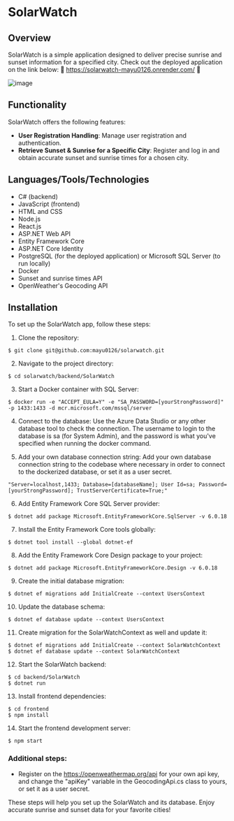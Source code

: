 # SolarWatch

## Overview
SolarWatch is a simple application designed to deliver precise sunrise and sunset information for a specified city. Check out the deployed application on the link below:
🌟 https://solarwatch-mayu0126.onrender.com/ 🌟

![image](https://github.com/mayu0126/solarwatch/assets/117304817/ccded9ee-615e-4214-a9b4-26ad097794f4)

## Functionality
SolarWatch offers the following features:
- **User Registration Handling**: Manage user registration and authentication.
- **Retrieve Sunset & Sunrise for a Specific City**: Register and log in and obtain accurate sunset and sunrise times for a chosen city.

## Languages/Tools/Technologies
- C# (backend)
- JavaScript (frontend)
- HTML and CSS
- Node.js
- React.js
- ASP.NET Web API
- Entity Framework Core
- ASP.NET Core Identity
- PostgreSQL (for the deployed application) or Microsoft SQL Server (to run locally)
- Docker
- Sunset and sunrise times API
- OpenWeather's Geocoding API


## Installation
To set up the SolarWatch app, follow these steps:

1. Clone the repository:
```
$ git clone git@github.com:mayu0126/solarwatch.git
```

2. Navigate to the project directory:
```
$ cd solarwatch/backend/SolarWatch
```

3. Start a Docker container with SQL Server:
```
$ docker run -e "ACCEPT_EULA=Y" -e "SA_PASSWORD=[yourStrongPassword]" -p 1433:1433 -d mcr.microsoft.com/mssql/server
```

4. Connect to the database:
Use the Azure Data Studio or any other database tool to check the connection.
The username to login to the database is sa (for System Admin), and the password is what you've specified when running the docker command.

5. Add your own database connection string:
Add your own database connection string to the codebase where necessary in order to connect to the dockerized database, or set it as a user secret.
```
"Server=localhost,1433; Database=[databaseName]; User Id=sa; Password=[yourStrongPassword]; TrustServerCertificate=True;"
```
6. Add Entity Framework Core SQL Server provider:
```
$ dotnet add package Microsoft.EntityFrameworkCore.SqlServer -v 6.0.18
```

7. Install the Entity Framework Core tools globally:
```
$ dotnet tool install --global dotnet-ef
```

8. Add the Entity Framework Core Design package to your project:
```
$ dotnet add package Microsoft.EntityFrameworkCore.Design -v 6.0.18
```

9. Create the initial database migration:
```
$ dotnet ef migrations add InitialCreate --context UsersContext
```

10. Update the database schema:
```
$ dotnet ef database update --context UsersContext
```

11. Create migration for the SolarWatchContext as well and update it:
```
$ dotnet ef migrations add InitialCreate --context SolarWatchContext
$ dotnet ef database update --context SolarWatchContext
```

12. Start the SolarWatch backend:
```
$ cd backend/SolarWatch
$ dotnet run
```

13. Install frontend dependencies:
```
$ cd frontend
$ npm install
```

14. Start the frontend development server:
```
$ npm start
```

### Additional steps:
- Register on the https://openweathermap.org/api for your own api key, and change the "apiKey" variable in the GeocodingApi.cs class to yours, or set it as a user secret.

These steps will help you set up the SolarWatch and its database. Enjoy accurate sunrise and sunset data for your favorite cities!
